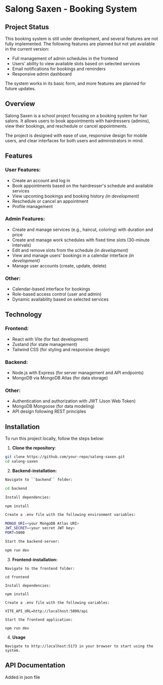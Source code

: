 # **Salong Saxen - Booking System**

## **Project Status**

This booking system is still under development, and several features are not fully implemented. The following features are planned but not yet available in the current version:

- Full management of admin schedules in the frontend
- Users' ability to view available slots based on selected services
- Email notifications for bookings and reminders
- Responsive admin dashboard

The system works in its basic form, and more features are planned for future updates.

## **Overview**

Salong Saxen is a school project focusing on a booking system for hair salons. It allows users to book appointments with hairdressers (admins), view their bookings, and reschedule or cancel appointments.

The project is designed with ease of use, responsive design for mobile users, and clear interfaces for both users and administrators in mind.

## **Features**

### **User Features**:

- Create an account and log in
- Book appointments based on the hairdresser's schedule and available services
- View upcoming bookings and booking history _(in development)_
- Reschedule or cancel an appointment
- Profile management

### **Admin Features**:

- Create and manage services (e.g., haircut, coloring) with duration and price
- Create and manage work schedules with fixed time slots (30-minute intervals)
- Edit and remove slots from the schedule _(in development)_
- View and manage users' bookings in a calendar interface _(in development)_
- Manage user accounts (create, update, delete)

### **Other**:

- Calendar-based interface for bookings
- Role-based access control (user and admin)
- Dynamic availability based on selected services

## **Technology**

### **Frontend**:

- React with Vite (for fast development)
- Zustand (for state management)
- Tailwind CSS (for styling and responsive design)

### **Backend**:

- Node.js with Express (for server management and API endpoints)
- MongoDB via MongoDB Atlas (for data storage)

### **Other**:

- Authentication and authorization with JWT (Json Web Token)
- MongoDB Mongoose (for data modeling)
- API design following REST principles

## **Installation**

To run this project locally, follow the steps below:

1. **Clone the repository**:

```bash
git clone https://github.com/your-repo/salong-saxen.git
cd salong-saxen

```

2. **Backend-installation:**

```bash
Navigate to ``backend`` folder:

cd backend

Install dependencies:

npm install

Create a .env file with the following environment variables:

MONGO_URI=<your MongoDB Atlas URI>
JWT_SECRET=<your secret JWT key>
PORT=5000

Start the backend-server:

npm run dev
```

3. **Frontend-installation:**
```
Navigate to the frontend folder:

cd frontend

Install dependencies:

npm install

Create a .env file with the following variables:

VITE_API_URL=http://localhost:5000/api

Start the frontend application:

npm run dev
```
4. **Usage**
```
Navigate to http://localhost:5173 in your browser to start using the system.
```
## **API Documentation**

Added in json file
